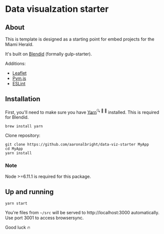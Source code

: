 # Data visualzation starter

## About

This is template is designed as a starting point for embed projects for the Miami Herald.

It's built on [Blendid](https://github.com/vigetlabs/blendid) (formally gulp-starter).

Additions:
* [Leaflet](http://leafletjs.com/)
* [Pym.js](http://blog.apps.npr.org/pym.js/)
* [ESLint](http://eslint.org/)

## Installation

First, you'll need to make sure you have [Yarn](https://yarnpkg.com/lang/en/)<sup>🔍 🚚 🔗</sup> installed. This is required for Blendid.

`brew install yarn`

Clone repository:

```
git clone https://github.com/aaronalbright/data-viz-starter MyApp
cd MyApp
yarn install
```

### Note
Node >=6.11.1 is required for this package.

## Up and running
`yarn start`

You're files from `~/src` will be served to http://localhost:3000 automatically. Use port 3001 to access browsersync.

Good luck 🔥

